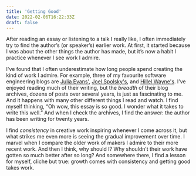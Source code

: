 ```yaml
---
title: 'Getting Good'
date: 2022-02-06T16:22:33Z
draft: false
---
```


After reading an essay or listening to a talk I really like, I often immediately try to find the author’s (or speaker’s) earlier work. At first, it started because I was about the other things the author has made, but it’s now a habit I practice whenever I see work I admire.

I've found that I often underestimate how long people spend creating the kind of work I admire. For example, three of my favourite software engineering blogs are [Julia Evans'](https://jvns.ca/), [Joel Spolsky's](https://www.joelonsoftware.com/), and [Hillel Wayne's](https://www.hillelwayne.com/post/). I’ve enjoyed reading much of their writing, but the _breadth_ of their blog archives, dozens of posts over several years, is just as fascinating to me. And it happens with many other different things I read and watch. I find myself thinking, “Oh wow, this essay is so good. I wonder what it takes to write this well.” And when I check the archives, I find the answer: the author has been writing for twenty years.

I find _consistency_ in creative work inspiring whenever I come across it, but what strikes me even more is seeing the gradual improvement over time. I marvel when I compare the older work of makers I admire to their more recent work. And then I think, why should I? Why shouldn’t their work have gotten so much better after so long? And somewhere there, I find a lesson for myself, cliche but true: growth comes with consistency and getting good takes work.
